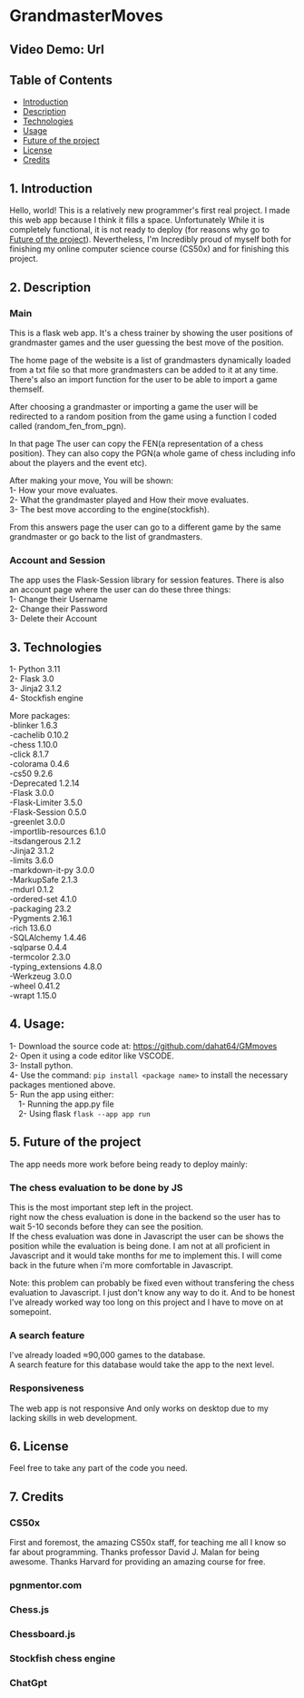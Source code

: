 # GrandmasterMoves

## Video Demo: Url

## Table of Contents 

- [Introduction](#1-introduction)
- [Description](#2-description)
- [Technologies](#3-technologies)
- [Usage](#4-usage)
- [Future of the project](#5-future-of-the-project)
- [License](#6-license)
- [Credits](#7-credits)

## 1. Introduction

Hello, world! This is a relatively new programmer's first real project. I made this web app because I think it fills a space. Unfortunately While it is completely functional, it is not ready to deploy (for reasons why go to [Future of the project](#5-future-of-the-project)). Nevertheless, I'm Incredibly proud of myself both for finishing my online computer science course (CS50x) and for finishing this project. 

## 2. Description
### Main
This is a flask web app. It's a chess trainer by showing the user positions of grandmaster games and the user guessing the best move of the position.

The home page of the website is a list of grandmasters dynamically loaded from a txt file so that more grandmasters can be added to it at any time. There's also an import function for the user to be able to import a game themself.

After choosing a grandmaster or importing a game the user will be redirected to a random position from the game using a function I coded called (random_fen_from_pgn). 

In that page The user can copy the FEN(a representation of a chess position). They can also copy the PGN(a whole game of chess including info about the players and the event etc).

After making your move, You will be shown:<br>
1- How your move evaluates.<br>
2- What the grandmaster played and How their move evaluates.<br>
3- The best move according to the engine(stockfish).<br>

From this answers page the user can go to a different game by the same grandmaster or go back to the list of grandmasters.

### Account and Session
The app uses  the Flask-Session library for session features.
There is also an account page where the user can do these three things:<br>
1- Change their Username<br>
2- Change their Password<br>
3- Delete their Account

## 3. Technologies
1- Python 3.11<br>
2- Flask 3.0<br>
3- Jinja2 3.1.2<br>
4- Stockfish engine

More packages:<br>
-blinker             1.6.3<br>
-cachelib            0.10.2<br>
-chess               1.10.0<br>
-click               8.1.7<br>
-colorama            0.4.6<br>
-cs50                9.2.6<br>
-Deprecated          1.2.14<br>
-Flask               3.0.0<br>
-Flask-Limiter       3.5.0<br>
-Flask-Session       0.5.0<br>
-greenlet            3.0.0<br>
-importlib-resources 6.1.0<br>
-itsdangerous        2.1.2<br>
-Jinja2              3.1.2<br>
-limits              3.6.0<br>
-markdown-it-py      3.0.0<br>
-MarkupSafe          2.1.3<br>
-mdurl               0.1.2<br>
-ordered-set         4.1.0<br>
-packaging           23.2<br>
-Pygments            2.16.1<br>
-rich                13.6.0<br>
-SQLAlchemy          1.4.46<br>
-sqlparse            0.4.4<br>
-termcolor           2.3.0<br>
-typing_extensions   4.8.0<br>
-Werkzeug            3.0.0<br>
-wheel               0.41.2<br>
-wrapt               1.15.0<br>

## 4. Usage:
1- Download the source code at: https://github.com/dahat64/GMmoves<br>
2- Open it using a code editor like VSCODE.<br>
3- Install python.<br>
4- Use the command: `pip install <package name>` to install the necessary packages mentioned above.<br>
5- Run the app using either:<br>
&nbsp; &nbsp; 1- Running the app.py file<br>
&nbsp; &nbsp; 2- Using flask `flask --app app run`<br>

## 5. Future of the project

The app needs more work before being ready to deploy mainly:

### The chess evaluation to be done by JS
This is the most important step left in the project.<br>right now the chess evaluation is done in the backend so the user has to wait 5-10 seconds before they can see the position.<br> If the chess evaluation was done in Javascript the user can be shows the position while the evaluation is being done. I am not at all proficient in Javascript and it would take months for me to implement this. I will come back in the future when i'm more comfortable in Javascript.<br>

Note: this problem can probably be fixed even without transfering the chess evaluation to Javascript. I just don't know any way to do it. And to be honest I've already worked way too long on this project and I have to move on at somepoint.

### A search feature
I've already loaded ≈90,000 games to the database.<br>
A search feature for this database would take the app to the next level.

### Responsiveness
The web app is not responsive And only works on desktop due to my lacking skills in web development.

## 6. License
Feel free to take any part of the code you need. 

## 7. Credits
### CS50x
First and foremost, the amazing CS50x staff, for teaching me all I know so far about programming. Thanks professor David J. Malan for being awesome. Thanks Harvard for providing an amazing course for free.

### pgnmentor.com
### Chess.js

### Chessboard.js

### Stockfish chess engine
### ChatGpt
